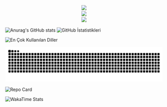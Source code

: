 
<div align="center">
  <img src="https://skillicons.dev/icons?i=html,css,js,php" /><br>
  <img src="https://skillicons.dev/icons?i=python,tkinter,pypdf2,pdf2image,svg" /><br>
  <img src="https://skillicons.dev/icons?i=git,github,vscode,figma,pr,ps" />
</div>

![Anurag's GitHub stats](https://github-readme-stats.vercel.app/api?username=getkino&show_icons=true&locale=tr)
![GitHub İstatistikleri](https://github-readme-stats.vercel.app/api?username=getkino&show_icons=true&locale=tr&theme=radical)

![En Çok Kullanılan Diller](https://github-readme-stats.vercel.app/api/top-langs/?username=getkino&layout=compact&title_color=FF5733&locale=tr)

![GitHub Snake](https://github.com/getkino/getkino/blob/output/github-contribution-grid-snake.svg)

![Repo Card](https://github-readme-stats.vercel.app/api/pin/?username=getkino&repo=my-awesome-project)

![WakaTime Stats](https://github-readme-stats.vercel.app/api/wakatime?username=getkino)
